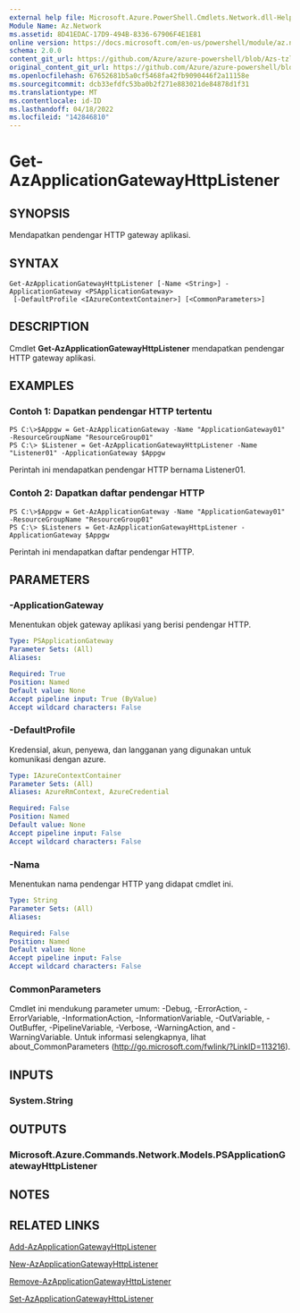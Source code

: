```yaml
---
external help file: Microsoft.Azure.PowerShell.Cmdlets.Network.dll-Help.xml
Module Name: Az.Network
ms.assetid: 8D41EDAC-17D9-494B-8336-67906F4E1E81
online version: https://docs.microsoft.com/en-us/powershell/module/az.network/get-azapplicationgatewayhttplistener
schema: 2.0.0
content_git_url: https://github.com/Azure/azure-powershell/blob/Azs-tzl/src/Network/Network/help/Get-AzApplicationGatewayHttpListener.md
original_content_git_url: https://github.com/Azure/azure-powershell/blob/Azs-tzl/src/Network/Network/help/Get-AzApplicationGatewayHttpListener.md
ms.openlocfilehash: 67652681b5a0cf5468fa42fb9090446f2a11158e
ms.sourcegitcommit: dcb33efdfc53ba0b2f271e883021de84878d1f31
ms.translationtype: MT
ms.contentlocale: id-ID
ms.lasthandoff: 04/18/2022
ms.locfileid: "142846810"
---
```

# Get-AzApplicationGatewayHttpListener

## SYNOPSIS
Mendapatkan pendengar HTTP gateway aplikasi.

## SYNTAX

```
Get-AzApplicationGatewayHttpListener [-Name <String>] -ApplicationGateway <PSApplicationGateway>
 [-DefaultProfile <IAzureContextContainer>] [<CommonParameters>]
```

## DESCRIPTION
Cmdlet **Get-AzApplicationGatewayHttpListener** mendapatkan pendengar HTTP gateway aplikasi.

## EXAMPLES

### Contoh 1: Dapatkan pendengar HTTP tertentu
```
PS C:\>$Appgw = Get-AzApplicationGateway -Name "ApplicationGateway01" -ResourceGroupName "ResourceGroup01"
PS C:\> $Listener = Get-AzApplicationGatewayHttpListener -Name "Listener01" -ApplicationGateway $Appgw
```

Perintah ini mendapatkan pendengar HTTP bernama Listener01.

### Contoh 2: Dapatkan daftar pendengar HTTP
```
PS C:\>$Appgw = Get-AzApplicationGateway -Name "ApplicationGateway01" -ResourceGroupName "ResourceGroup01"
PS C:\> $Listeners = Get-AzApplicationGatewayHttpListener -ApplicationGateway $Appgw
```

Perintah ini mendapatkan daftar pendengar HTTP.

## PARAMETERS

### -ApplicationGateway
Menentukan objek gateway aplikasi yang berisi pendengar HTTP.

```yaml
Type: PSApplicationGateway
Parameter Sets: (All)
Aliases: 

Required: True
Position: Named
Default value: None
Accept pipeline input: True (ByValue)
Accept wildcard characters: False
```

### -DefaultProfile
Kredensial, akun, penyewa, dan langganan yang digunakan untuk komunikasi dengan azure.

```yaml
Type: IAzureContextContainer
Parameter Sets: (All)
Aliases: AzureRmContext, AzureCredential

Required: False
Position: Named
Default value: None
Accept pipeline input: False
Accept wildcard characters: False
```

### -Nama
Menentukan nama pendengar HTTP yang didapat cmdlet ini.

```yaml
Type: String
Parameter Sets: (All)
Aliases: 

Required: False
Position: Named
Default value: None
Accept pipeline input: False
Accept wildcard characters: False
```

### CommonParameters
Cmdlet ini mendukung parameter umum: -Debug, -ErrorAction, -ErrorVariable, -InformationAction, -InformationVariable, -OutVariable, -OutBuffer, -PipelineVariable, -Verbose, -WarningAction, and -WarningVariable. Untuk informasi selengkapnya, lihat about_CommonParameters (http://go.microsoft.com/fwlink/?LinkID=113216).

## INPUTS

### System.String

## OUTPUTS

### Microsoft.Azure.Commands.Network.Models.PSApplicationGatewayHttpListener

## NOTES

## RELATED LINKS

[Add-AzApplicationGatewayHttpListener](./Add-AzApplicationGatewayHttpListener.md)

[New-AzApplicationGatewayHttpListener](./New-AzApplicationGatewayHttpListener.md)

[Remove-AzApplicationGatewayHttpListener](./Remove-AzApplicationGatewayHttpListener.md)

[Set-AzApplicationGatewayHttpListener](./Set-AzApplicationGatewayHttpListener.md)


